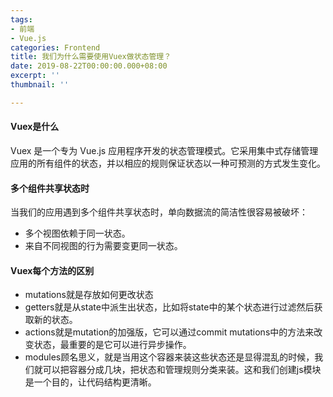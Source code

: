 ```yaml
---
tags:
- 前端
- Vue.js
categories: Frontend
title: 我们为什么需要使用Vuex做状态管理？
date: 2019-08-22T00:00:00.000+08:00
excerpt: ''
thumbnail: ''

---
```

#### Vuex是什么
Vuex 是一个专为 Vue.js 应用程序开发的状态管理模式。它采用集中式存储管理应用的所有组件的状态，并以相应的规则保证状态以一种可预测的方式发生变化。

#### 多个组件共享状态时
当我们的应用遇到多个组件共享状态时，单向数据流的简洁性很容易被破坏：

- 多个视图依赖于同一状态。
- 来自不同视图的行为需要变更同一状态。

#### Vuex每个方法的区别
- mutations就是存放如何更改状态
- getters就是从state中派生出状态，比如将state中的某个状态进行过滤然后获取新的状态。
- actions就是mutation的加强版，它可以通过commit  mutations中的方法来改变状态，最重要的是它可以进行异步操作。
- modules顾名思义，就是当用这个容器来装这些状态还是显得混乱的时候，我们就可以把容器分成几块，把状态和管理规则分类来装。这和我们创建js模块是一个目的，让代码结构更清晰。